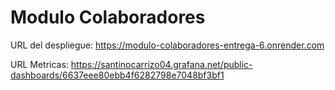 # Modulo Colaboradores

URL del despliegue: https://modulo-colaboradores-entrega-6.onrender.com

URL Metricas: https://santinocarrizo04.grafana.net/public-dashboards/6637eee80ebb4f6282798e7048bf3bf1
